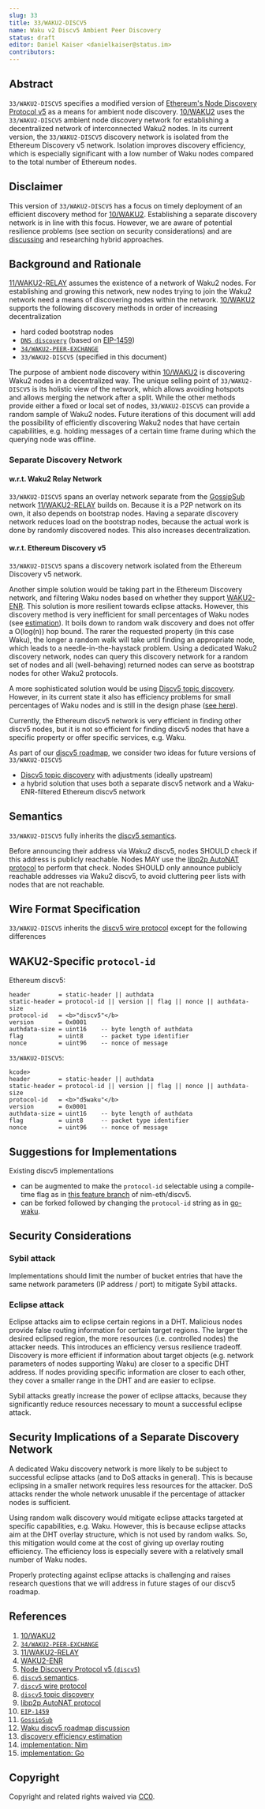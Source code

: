 ```yaml
---
slug: 33
title: 33/WAKU2-DISCV5
name: Waku v2 Discv5 Ambient Peer Discovery
status: draft
editor: Daniel Kaiser <danielkaiser@status.im>
contributors:
---
```


## Abstract

`33/WAKU2-DISCV5` specifies a modified version of
[Ethereum's Node Discovery Protocol v5](https://github.com/ethereum/devp2p/blob/master/discv5/discv5.md)
as a means for ambient node discovery.
[10/WAKU2](../10/waku2.md) uses the `33/WAKU2-DISCV5` ambient node discovery network
for establishing a decentralized network of interconnected Waku2 nodes.
In its current version,
the `33/WAKU2-DISCV5` discovery network
is isolated from the Ethereum Discovery v5 network.
Isolation improves discovery efficiency,
which is especially significant with a low number of Waku nodes
compared to the total number of Ethereum nodes.

## Disclaimer

This version of `33/WAKU2-DISCV5` has a focus on timely deployment
of an efficient discovery method for [10/WAKU2](../10/waku2.md).
Establishing a separate discovery network is in line with this focus.
However, we are aware of potential resilience problems
(see section on security considerations) and
are [discussing](https://forum.vac.dev/t/waku-v2-discv5-roadmap-discussion/121/8)
and researching hybrid approaches.

## Background and Rationale

[11/WAKU2-RELAY](../11/relay.md) assumes the existence of a network of Waku2 nodes.
For establishing and growing this network,
new nodes trying to join the Waku2 network need a means of discovering nodes
within the network.
[10/WAKU2](../10/waku2.md) supports the following discovery methods
in order of increasing decentralization

* hard coded bootstrap nodes
* [`DNS discovery`](/waku/standards/10/waku2.md/#discovery-domain) (based on [EIP-1459](https://eips.ethereum.org/EIPS/eip-1459))
* [`34/WAKU2-PEER-EXCHANGE`](/waku/standards/core/34/peer-exchange.md)
* `33/WAKU2-DISCV5` (specified in this document)

The purpose of ambient node discovery within [10/WAKU2](../10/waku2.md)
is discovering Waku2 nodes in a decentralized way.
The unique selling point of `33/WAKU2-DISCV5` is its holistic view of the network,
which allows avoiding hotspots and allows merging the network after a split.
While the other methods provide either a fixed or local set of nodes,
`33/WAKU2-DISCV5` can provide a random sample of Waku2 nodes.
Future iterations of this document will add the possibility
of efficiently discovering Waku2 nodes that have certain capabilities,
e.g. holding messages of a certain time frame
during which the querying node was offline.

### Separate Discovery Network

#### w.r.t. Waku2 Relay Network

`33/WAKU2-DISCV5` spans an overlay network separate from the
[GossipSub](https://github.com/libp2p/specs/blob/master/pubsub/gossipsub/README.md)
network [11/WAKU2-RELAY](../11/relay.md) builds on.
Because it is a P2P network on its own, it also depends on bootstrap nodes.
Having a separate discovery network reduces load on the bootstrap nodes,
because the actual work is done by randomly discovered nodes.
This also increases decentralization.

#### w.r.t. Ethereum Discovery v5

`33/WAKU2-DISCV5` spans a discovery network
isolated from the Ethereum Discovery v5 network.

Another simple solution would be taking part in the Ethereum Discovery network,
and filtering Waku nodes based on whether they support [WAKU2-ENR](https://github.com/waku-org/specs/blob/master/standards/core/enr.md).
This solution is more resilient towards eclipse attacks.
However, this discovery method is very inefficient
for small percentages of Waku nodes
(see [estimation](https://forum.vac.dev/t/waku-v2-discv5-roadmap-discussion/121/8)).
It boils down to random walk discovery and does not offer a O(log(n)) hop bound.
The rarer the requested property (in this case Waku),
the longer a random walk will take until finding an appropriate node,
which leads to a needle-in-the-haystack problem.
Using a dedicated Waku2 discovery network,
nodes can query this discovery network for a random set of nodes
and all (well-behaving)
returned nodes can serve as bootstrap nodes for other Waku2 protocols.

A more sophisticated solution would be using [Discv5 topic discovery](https://github.com/ethereum/devp2p/blob/master/discv5/discv5-theory.md#topic-advertisement).
However, in its current state it also has efficiency problems for small percentages
of Waku nodes and is still in the design phase
([see here](https://github.com/ethereum/devp2p/issues/199)).

Currently,
the Ethereum discv5 network is very efficient in finding other discv5 nodes,
but it is not so efficient for finding discv5 nodes
that have a specific property or
offer specific services, e.g. Waku.

As part of our [discv5 roadmap](https://forum.vac.dev/t/waku-v2-discv5-roadmap-discussion/121),
we consider two ideas for future versions of `33/WAKU2-DISCV5`

* [Discv5 topic discovery](https://github.com/ethereum/devp2p/blob/master/discv5/discv5-theory.md#topic-advertisement)
with adjustments (ideally upstream)
* a hybrid solution that uses both a separate discv5 network and
a Waku-ENR-filtered Ethereum discv5 network

## Semantics

`33/WAKU2-DISCV5` fully inherits the [discv5 semantics](https://github.com/ethereum/devp2p/blob/master/discv5/discv5-theory.md).

Before announcing their address via Waku2 discv5,
nodes SHOULD check if this address is publicly reachable.
Nodes MAY use the [libp2p AutoNAT protocol](https://github.com/libp2p/specs/blob/master/autonat/README.md)
to perform that check.
Nodes SHOULD only announce publicly reachable addresses via Waku2 discv5,
to avoid cluttering peer lists with nodes that are not reachable.

## Wire Format Specification

`33/WAKU2-DISCV5` inherits the [discv5 wire protocol](https://github.com/ethereum/devp2p/blob/master/discv5/discv5-wire.md)
except for the following differences

## WAKU2-Specific `protocol-id`

Ethereum discv5:

```text
header        = static-header || authdata
static-header = protocol-id || version || flag || nonce || authdata-size
protocol-id   = <b>"discv5"</b>
version       = 0x0001
authdata-size = uint16    -- byte length of authdata
flag          = uint8     -- packet type identifier
nonce         = uint96    -- nonce of message

```

`33/WAKU2-DISCV5`:

```text
kcode>
header        = static-header || authdata
static-header = protocol-id || version || flag || nonce || authdata-size
protocol-id   = <b>"d5waku"</b>
version       = 0x0001
authdata-size = uint16    -- byte length of authdata
flag          = uint8     -- packet type identifier
nonce         = uint96    -- nonce of message

```

## Suggestions for Implementations

Existing discv5 implementations

* can be augmented to make the `protocol-id` selectable using a compile-time flag
 as in [this feature branch](https://github.com/kaiserd/nim-eth/blob/add-selectable-protocol-id-static/eth/p2p/discoveryv5/encoding.nim#L34)
of nim-eth/discv5.
* can be forked followed by changing the `protocol-id` string as in [go-waku](https://github.com/status-im/go-waku/blob/master/waku/v2/discv5/discover.go#L135-L137).

## Security Considerations

### Sybil attack

Implementations should limit the number of bucket entries
that have the same network parameters (IP address / port) to mitigate Sybil attacks.

### Eclipse attack

Eclipse attacks aim to eclipse certain regions in a DHT.
Malicious nodes provide false routing information for certain target regions.
The larger the desired eclipsed region,
the more resources (i.e. controlled nodes) the attacker needs.
This introduces an efficiency versus resilience tradeoff.
Discovery is more efficient if information about target objects
(e.g. network parameters of nodes supporting Waku) are closer to a specific DHT address.
If nodes providing specific information are closer to each other,
they cover a smaller range in the DHT and are easier to eclipse.

Sybil attacks greatly increase the power of eclipse attacks,
because they significantly reduce resources necessary
to mount a successful eclipse attack.

## Security Implications of a Separate Discovery Network

A dedicated Waku discovery network is more likely to be subject
to successful eclipse attacks (and to DoS attacks in general).
This is because eclipsing in a smaller network requires less resources for the attacker.
DoS attacks render the whole network unusable
if the percentage of attacker nodes is sufficient.

Using random walk discovery would mitigate eclipse attacks
targeted at specific capabilities, e.g. Waku.
However, this is because eclipse attacks aim at the DHT overlay structure,
which is not used by random walks.
So, this mitigation would come at the cost of giving up overlay routing efficiency.
The efficiency loss is especially severe with a relatively small number of Waku nodes.

Properly protecting against eclipse attacks is challenging and
raises research questions that we will address in future stages of our discv5 roadmap.

## References

1. [10/WAKU2](../10/waku2.md)
2. [`34/WAKU2-PEER-EXCHANGE`](/waku/standards/core/34/peer-exchange.md)
3. [11/WAKU2-RELAY](../11/relay.md)
4. [WAKU2-ENR](https://github.com/waku-org/specs/blob/master/standards/core/enr.md)
5. [Node Discovery Protocol v5 (`discv5`)](https://github.com/ethereum/devp2p/blob/master/discv5/discv5.md)
6. [`discv5` semantics](https://github.com/ethereum/devp2p/blob/master/discv5/discv5-theory.md).
7. [`discv5` wire protocol](https://github.com/ethereum/devp2p/blob/master/discv5/discv5-wire.md)
8. [`discv5` topic discovery](https://github.com/ethereum/devp2p/blob/master/discv5/discv5-theory.md#topic-advertisement)
9. [libp2p AutoNAT protocol](https://github.com/libp2p/specs/blob/master/autonat/README.md)
10. [`EIP-1459`](https://eips.ethereum.org/EIPS/eip-1459)
11. [`GossipSub`](https://github.com/libp2p/specs/blob/master/pubsub/gossipsub/README.md)
12. [Waku discv5 roadmap discussion](https://forum.vac.dev/t/waku-v2-discv5-roadmap-discussion/121)
13. [discovery efficiency estimation](https://forum.vac.dev/t/waku-v2-discv5-roadmap-discussion/121/8)
14. [implementation: Nim](https://github.com/kaiserd/nim-eth/blob/add-selectable-protocol-id-static/eth/p2p/discoveryv5/encoding.nim)
15. [implementation: Go](https://github.com/status-im/go-waku/blob/master/waku/v2/discv5/discover.go)

## Copyright

Copyright and related rights waived via [CC0](https://creativecommons.org/publicdomain/zero/1.0/).
